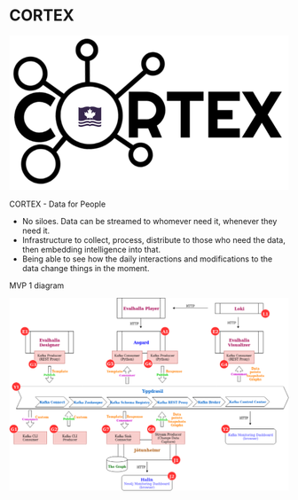 # CORTEX

![Cortex logo](doc_images/cortex-aengine_720.png)

CORTEX - Data for People
- No siloes. Data can be streamed to whomever need it, whenever they need it.
- Infrastructure to collect, process, distribute to those who need the data, then embedding intelligence into that.
- Being able to see how the daily interactions and modifications to the data change things in the moment.

MVP 1 diagram

![MVP 1 logo](doc_images/MVP-S1.png)

